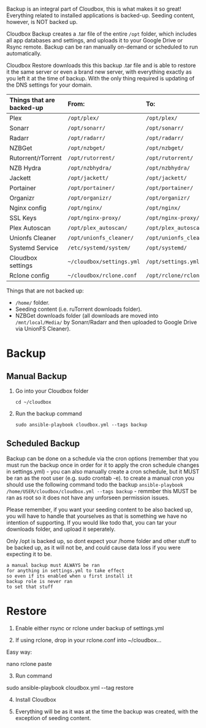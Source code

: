 Backup is an integral part of Cloudbox, this is what makes it so great! Everything related to installed applications is backed-up. Seeding content, however, is NOT backed up.

Cloudbox Backup creates a .tar file of the entire `/opt` folder, which includes all app databases and settings, and uploads it to your Google Drive or Rsync remote. Backup can be ran manually on-demand or scheduled to run automatically.

Cloudbox Restore downloads this this backup .tar file and is able to restore it the same server or even a brand new server, with everything exactly as you left it at the time of backup. With the only thing required is updating of the DNS settings for your domain.


| Things that are backed-up | From:                     | To:                      |
|:------------------------- |:------------------------- |:------------------------ |
| Plex                      | `/opt/plex/`              | `/opt/plex/`             |
| Sonarr                    | `/opt/sonarr/`            | `/opt/sonarr/`           |
| Radarr                    | `/opt/radarr/`            | `/opt/radarr/`           |
| NZBGet                    | `/opt/nzbget/`            | `/opt/nzbget/`           |
| Rutorrent/rTorrent        | `/opt/rutorrent/`         | `/opt/rutorrent/`        |
| NZB Hydra                 | `/opt/nzbhydra/`          | `/opt/nzbhydra/`         |
| Jackett                   | `/opt/jackett/`           | `/opt/jackett/`          |
| Portainer                 | `/opt/portainer/`         | `/opt/portainer/`        |
| Organizr                  | `/opt/organizr/`          | `/opt/organizr/`         |
| Nginx config              | `/opt/nginx/`             | `/opt/nginx/`            |
| SSL Keys                  | `/opt/nginx-proxy/`       | `/opt/nginx-proxy/`      |
| Plex Autoscan             | `/opt/plex_autoscan/`     | `/opt/plex_autoscan/`    |
| Unionfs Cleaner           | `/opt/unionfs_cleaner/`   | `/opt/unionfs_cleaner/`  |
| Systemd Service           | `/etc/systemd/system/`    | `/opt/systemd/`          |
| Cloudbox settings         | `~/cloudbox/settings.yml` | `/opt/settings.yml`      |
| Rclone config             | `~/cloudbox/rclone.conf`  | `/opt/rclone/rclon.conf` | 

    




Things that are not backed up:
* `/home/` folder.
* Seeding content (i.e. ruTorrent downloads folder).
* NZBGet downloads folder (all downloads are moved into `/mnt/local/Media/` by Sonarr/Radarr and then uploaded to Google Drive via UnionFS Cleaner).

# Backup

## Manual Backup

1. Go into your Cloudbox folder 
 
   ```shell
   cd ~/cloudbox 
   ```

2. Run the backup command

   ```shell
   sudo ansible-playbook cloudbox.yml --tags backup
   ```

## Scheduled Backup


Backup can be done on a schedule via the cron options (remember that you must run the backup once in order for it to apply the cron schedule changes in settings.yml) - you can also manually create a cron schedule, but it MUST be ran as the root user (e.g. sudo crontab -e). to create a manual cron you should use the following command todo the backup ```ansible-playbook /home/USER/cloudbox/cloudbox.yml --tags backup``` - remmber this MUST be ran as root so it does not have any unforseen permission issues.



Please remember, if you want your seeding content to be also backed up, you will have to handle that yourselves as that is something we have no intention of supporting. If you would like todo that, you can tar your downloads folder, and upload it seperately. 

Only /opt is backed up, so dont expect your /home folder and other stuff to be backed up, as it will not be, and could cause data loss if you were expecting it to be.


```
a manual backup must ALWAYS be ran
for anything in settings.yml to take effect
so even if its enabled when u first install it
backup role is never ran
to set that stuff
```

# Restore

1. Enable either rsync or rclone under backup of settings.yml

2. If using rclone, drop in your rclone.conf into ~/cloudbox...

Easy way:

nano rclone
paste

3. Run command

sudo ansible-playbook cloudbox.yml --tag restore

4. Install Cloudbox

5. Everything will be as it was at the time the backup was created, with the exception of seeding content.